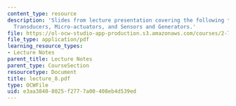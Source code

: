 ```yaml
---
content_type: resource
description: 'Slides from lecture presentation covering the following topics: Piezoelectric
  Transducers, Micro-actuators, and Sensors and Generators.'
file: https://ol-ocw-studio-app-production.s3.amazonaws.com/courses/2-76-multi-scale-system-design-fall-2004/e3aa38408025f2777a00408eb4d539ed_lecture_8.pdf
file_type: application/pdf
learning_resource_types:
- Lecture Notes
parent_title: Lecture Notes
parent_type: CourseSection
resourcetype: Document
title: lecture_8.pdf
type: OCWFile
uid: e3aa3840-8025-f277-7a00-408eb4d539ed
---
```

